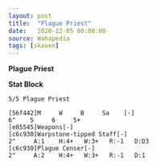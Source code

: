 ```yaml
---
layout: post
title:  "Plague Priest"
date:   2020-12-05 00:00:00
source: Wahapedia
tags: [skaven]
---
```


**Plague Priest**

**Stat Block**
```
5/5 Plague Priest
```

```
[56f442]M     W     B     Sa    [-]
6"    5     6     5+    
[e85545]Weapons[-]
[c6c930]Warpstone-tipped Staff[-]
2"     A:1    H:4+   W:3+   R:-1   D:D3  
[c6c930]Plague Censer[-]
2"     A:2    H:4+   W:3+   R:-1   D:1   
```
    
